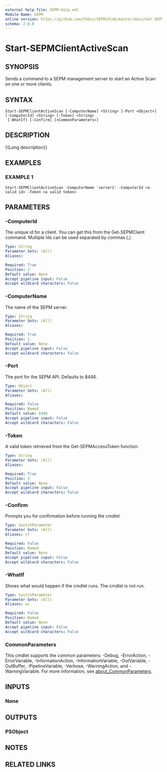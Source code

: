 ```yaml
---
external help file: SEPM-help.xml
Module Name: SEPM
online version: https://github.com/thbiv/SEPM/blob/master/docs/Get-SEPMClientActiveScan.md
schema: 2.0.0
---
```


# Start-SEPMClientActiveScan

## SYNOPSIS
Sends a command to a SEPM management server to start an Active Scan on one or more clients.

## SYNTAX

```
Start-SEPMClientActiveScan [-ComputerName] <String> [-Port <Object>] [-ComputerId] <String> [-Token] <String>
 [-WhatIf] [-Confirm] [<CommonParameters>]
```

## DESCRIPTION
{{Long description}}

## EXAMPLES

### EXAMPLE 1
```
Start-SEPMClientActiveScan -ComputerName 'server1' -ComputerId <a valid id> -Token <a valid token>
```

## PARAMETERS

### -ComputerId
The unique id for a client.
You can get this from the Get-SEPMClient command.
Multiple Ids can be used separated by commas (,).

```yaml
Type: String
Parameter Sets: (All)
Aliases:

Required: True
Position: 2
Default value: None
Accept pipeline input: False
Accept wildcard characters: False
```

### -ComputerName
The name of the SEPM server.

```yaml
Type: String
Parameter Sets: (All)
Aliases:

Required: True
Position: 1
Default value: None
Accept pipeline input: False
Accept wildcard characters: False
```

### -Port
The port for the SEPM API.
Defaults to 8446.

```yaml
Type: Object
Parameter Sets: (All)
Aliases:

Required: False
Position: Named
Default value: 8446
Accept pipeline input: False
Accept wildcard characters: False
```

### -Token
A valid token retrieved from the Get-SEPMAccessToken function.

```yaml
Type: String
Parameter Sets: (All)
Aliases:

Required: True
Position: 3
Default value: None
Accept pipeline input: False
Accept wildcard characters: False
```

### -Confirm
Prompts you for confirmation before running the cmdlet.

```yaml
Type: SwitchParameter
Parameter Sets: (All)
Aliases: cf

Required: False
Position: Named
Default value: None
Accept pipeline input: False
Accept wildcard characters: False
```

### -WhatIf
Shows what would happen if the cmdlet runs.
The cmdlet is not run.

```yaml
Type: SwitchParameter
Parameter Sets: (All)
Aliases: wi

Required: False
Position: Named
Default value: None
Accept pipeline input: False
Accept wildcard characters: False
```

### CommonParameters
This cmdlet supports the common parameters: -Debug, -ErrorAction, -ErrorVariable, -InformationAction, -InformationVariable, -OutVariable, -OutBuffer, -PipelineVariable, -Verbose, -WarningAction, and -WarningVariable. For more information, see [about_CommonParameters](http://go.microsoft.com/fwlink/?LinkID=113216).

## INPUTS

### None
## OUTPUTS

### PSObject
## NOTES

## RELATED LINKS
